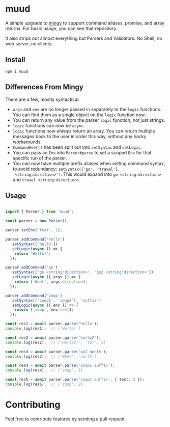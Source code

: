 # muud

A simple upgrade to [mingy](https://github.com/mcantelon/node-mingy) to support command aliases, promise, and array returns. For basic usage, you can see that repository.

It also strips out almost everything but Parsers and Validators. No Shell, no web server, no clients.

##  Install

`npm i muud`

## Differences From Mingy

There are a few, mostly syntactical:

* `args` and `env` are no longer passed in separately to the `logic` functions. You can find them as a single object on the `logic` function now. 
* You can return any value from the parser `logic` function, not just strings.
* `logic` functions can now be `async`.
* `logic` functions now _always_ return an array. You can return multiple messages back to the user in order this way, without any hacky workarounds.
* `Command#set()` has been split out into `setSyntax` and `setLogic`.
* You can pass an `Env` into `Parser#parse` to set a scoped `Env` for that specific run of the parser.
* You can now have multiple prefix aliases when setting command syntax, to avoid redundancy: `setSyntax(['go', 'travel'], '<string:direction>')`. This would expand into `go <string:direction>` and `travel <string:direction>`.

## Usage
```ts

import { Parser } from 'muud';

const parser = new Parser();

parser.setEnv('test', 1);

parser.addCommand('hello')
  .setSyntax(['hello'])
  .setLogic(async () => {
    return 'Hello!';
  });

parser.addCommand('go')
  .setSyntax(['go <string:direction>', 'go2 <string:direction>'])
  .setLogic(async ({ args }) => {
    return ['Went', args.direction];
  });

parser.addCommand('zoop')
  .setSyntax(['zoop1', 'zoop2'], 'suffix')
  .setLogic(async ({ env }) => {
    return ['zoop', env.test];
  });

const res1 = await parser.parse('hello');
console.log(res1);  // ['Hello!']

const res2 = await parser.parse('hello2');
console.log(res2);  // ['Hello2!', 'Yo!', 1]

const res3 = await parser.parse('go2 north');
console.log(res3);  // ['Went', 'north']

const res4 = await parser.parse('zoop1 suffix');
console.log(res4);  // ['zoop', 1]

const res5 = await parser.parse('zoop1 suffix', { test: 2 });
console.log(res5);  // ['zoop', 2]
```

# Contributing

Feel free to contribute features by sending a pull request.
